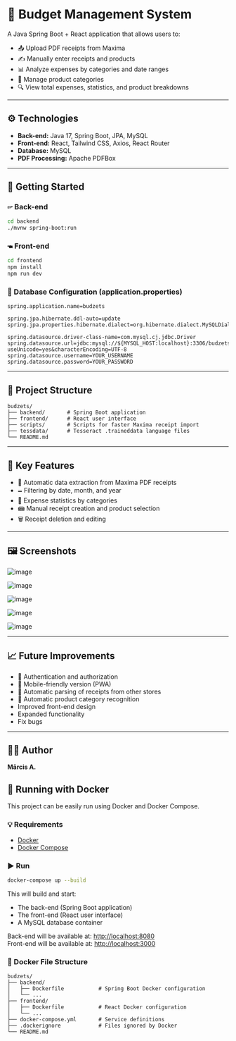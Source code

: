 # 👾 Budget Management System

A Java Spring Boot + React application that allows users to:
- 📤 Upload PDF receipts from Maxima
- ✍️ Manually enter receipts and products
- 📊 Analyze expenses by categories and date ranges
- 📂 Manage product categories
- 🔍 View total expenses, statistics, and product breakdowns

---

## ⚙️ Technologies
- **Back-end:** Java 17, Spring Boot, JPA, MySQL
- **Front-end:** React, Tailwind CSS, Axios, React Router
- **Database:** MySQL
- **PDF Processing:** Apache PDFBox

---

## 🚀 Getting Started

### 🖙 Back-end
```bash
cd backend
./mvnw spring-boot:run
```

### 🖜 Front-end
```bash
cd frontend
npm install
npm run dev
```

### 📂 Database Configuration (application.properties)
```properties
spring.application.name=budzets

spring.jpa.hibernate.ddl-auto=update
spring.jpa.properties.hibernate.dialect=org.hibernate.dialect.MySQLDialect

spring.datasource.driver-class-name=com.mysql.cj.jdbc.Driver
spring.datasource.url=jdbc:mysql://${MYSQL_HOST:localhost}:3306/budzets?useUnicode=yes&characterEncoding=UTF-8
spring.datasource.username=YOUR_USERNAME
spring.datasource.password=YOUR_PASSWORD
```

---

## 📂 Project Structure
```
budzets/
├── backend/       # Spring Boot application
├── frontend/      # React user interface
├── scripts/       # Scripts for faster Maxima receipt import
├── tessdata/      # Tesseract .traineddata language files
└── README.md
```

---

## 🧐 Key Features
- 📁 Automatic data extraction from Maxima PDF receipts
- 🗕️ Filtering by date, month, and year
- 💸 Expense statistics by categories
- 📾 Manual receipt creation and product selection
- 🗑️ Receipt deletion and editing

---

## 🖼️ Screenshots
![image](https://github.com/user-attachments/assets/954ced68-4d03-4c97-ac88-748b214f55e4)

![image](https://github.com/user-attachments/assets/612a5557-be9d-4863-ab8f-7cb3fb5eed44)

![image](https://github.com/user-attachments/assets/8664c622-70ea-45f4-b408-b65babfde364)

![image](https://github.com/user-attachments/assets/c04e813e-0413-4a50-9784-1e2768e6bb02)

![image](https://github.com/user-attachments/assets/e7c7bb40-7ec8-45f8-89ec-87c452c1f3ab)

---

## 📈 Future Improvements
- 🔐 Authentication and authorization
- 📱 Mobile-friendly version (PWA)
- 🔎 Automatic parsing of receipts from other stores
- 🧐 Automatic product category recognition
- Improved front-end design
- Expanded functionality
- Fix bugs

---

## 👨‍💻 Author
**Mārcis A.**

## 🐳 Running with Docker

This project can be easily run using Docker and Docker Compose.

### 💡 Requirements
- [Docker](https://www.docker.com/)
- [Docker Compose](https://docs.docker.com/compose/)

### ▶️ Run
```bash
docker-compose up --build
```

This will build and start:
- The back-end (Spring Boot application)
- The front-end (React user interface)
- A MySQL database container

Back-end will be available at: [http://localhost:8080](http://localhost:8080)  
Front-end will be available at: [http://localhost:3000](http://localhost:3000)

### 📂 Docker File Structure
```
budzets/
├── backend/
│   ├── Dockerfile           # Spring Boot Docker configuration
│   └── ...
├── frontend/
│   ├── Dockerfile           # React Docker configuration
│   └── ...
├── docker-compose.yml       # Service definitions
├── .dockerignore            # Files ignored by Docker
└── README.md
